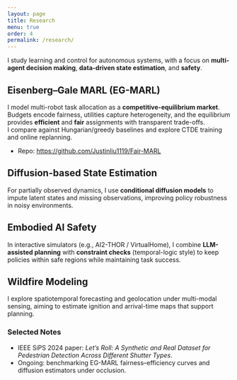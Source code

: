 ```yaml
---
layout: page
title: Research
menu: true
order: 4
permalink: /research/
---
```


I study learning and control for autonomous systems, with a focus on **multi-agent decision making**, **data-driven state estimation**, and **safety**.

## Eisenberg–Gale MARL (EG-MARL)
I model multi-robot task allocation as a **competitive-equilibrium market**.  
Budgets encode fairness, utilities capture heterogeneity, and the equilibrium provides **efficient** and **fair** assignments with transparent trade-offs.  
I compare against Hungarian/greedy baselines and explore CTDE training and online replanning.
- Repo: <https://github.com/Justinliu1119/Fair-MARL>

## Diffusion-based State Estimation
For partially observed dynamics, I use **conditional diffusion models** to impute latent states and missing observations, improving policy robustness in noisy environments.

## Embodied AI Safety
In interactive simulators (e.g., AI2-THOR / VirtualHome), I combine **LLM-assisted planning** with **constraint checks** (temporal-logic style) to keep policies within safe regions while maintaining task success.

## Wildfire Modeling
I explore spatiotemporal forecasting and geolocation under multi-modal sensing, aiming to estimate ignition and arrival-time maps that support planning.

### Selected Notes
- IEEE SiPS 2024 paper: *Let’s Roll: A Synthetic and Real Dataset for Pedestrian Detection Across Different Shutter Types*.  
- Ongoing: benchmarking EG-MARL fairness–efficiency curves and diffusion estimators under occlusion.
